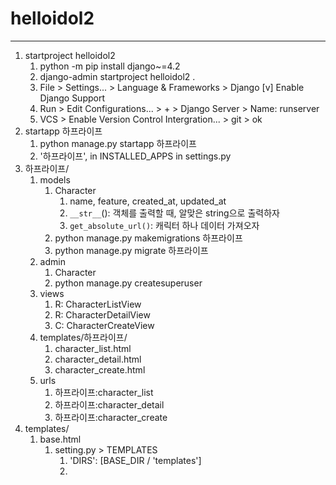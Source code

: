 # helloidol2
---

1. startproject helloidol2
   1. python -m pip install django~=4.2
   2. django-admin startproject helloidol2 .
   3. File > Settings... > Language & Frameworks > Django
      [v] Enable Django Support
   4. Run > Edit Configurations... > + > Django Server > Name: runserver
   5. VCS > Enable Version Control Intergration... > git > ok
2. startapp 하프라이프
   1. python manage.py startapp 하프라이프
   2. '하프라이프', in INSTALLED_APPS in settings.py
3. 하프라이프/
   1. models
      1. Character
         1. name, feature, created_at, updated_at
         2. `__str__`(): 객체를 출력할 때, 알맞은 string으로 출력하자
         3. `get_absolute_url()`: 캐릭터 하나 데이터 가져오자
      2. python manage.py makemigrations 하프라이프
      3. python manage.py migrate 하프라이프
   2. admin
      1. Character
      2. python manage.py createsuperuser
   3. views
      1. R: CharacterListView
      2. R: CharacterDetailView
      3. C: CharacterCreateView
   4. templates/하프라이프/
      1. character_list.html
      2. character_detail.html
      3. character_create.html
   5. urls
      1. 하프라이프:character_list
      2. 하프라이프:character_detail
      3. 하프라이프:character_create
4. templates/
   1. base.html
      1. setting.py > TEMPLATES
         1. 'DIRS': [BASE_DIR / 'templates']
         2. 